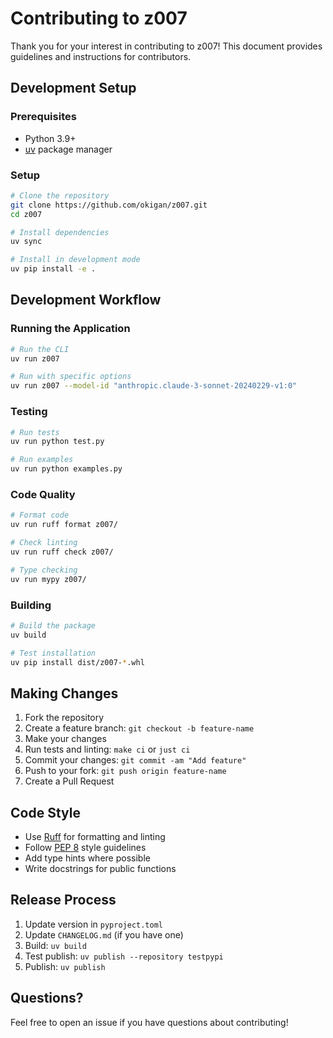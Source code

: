 # Contributing to z007

Thank you for your interest in contributing to z007! This document provides guidelines and instructions for contributors.

## Development Setup

### Prerequisites
- Python 3.9+
- [uv](https://github.com/astral-sh/uv) package manager

### Setup
```bash
# Clone the repository
git clone https://github.com/okigan/z007.git
cd z007

# Install dependencies
uv sync

# Install in development mode
uv pip install -e .
```

## Development Workflow

### Running the Application
```bash
# Run the CLI
uv run z007

# Run with specific options
uv run z007 --model-id "anthropic.claude-3-sonnet-20240229-v1:0"
```

### Testing
```bash
# Run tests
uv run python test.py

# Run examples
uv run python examples.py
```

### Code Quality
```bash
# Format code
uv run ruff format z007/

# Check linting
uv run ruff check z007/

# Type checking
uv run mypy z007/
```

### Building
```bash
# Build the package
uv build

# Test installation
uv pip install dist/z007-*.whl
```

## Making Changes

1. Fork the repository
2. Create a feature branch: `git checkout -b feature-name`
3. Make your changes
4. Run tests and linting: `make ci` or `just ci`
5. Commit your changes: `git commit -am "Add feature"`
6. Push to your fork: `git push origin feature-name`
7. Create a Pull Request

## Code Style

- Use [Ruff](https://github.com/astral-sh/ruff) for formatting and linting
- Follow [PEP 8](https://pep8.org/) style guidelines
- Add type hints where possible
- Write docstrings for public functions

## Release Process

1. Update version in `pyproject.toml`
2. Update `CHANGELOG.md` (if you have one)
3. Build: `uv build`
4. Test publish: `uv publish --repository testpypi`
5. Publish: `uv publish`

## Questions?

Feel free to open an issue if you have questions about contributing!

